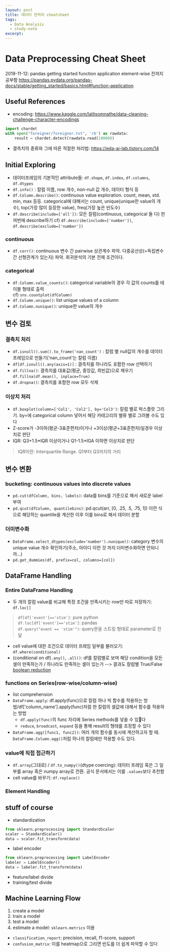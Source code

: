 ```yaml
---
layout: post
title: 데이터 전처리 cheatsheet
tags:
  - Data Analysis
  - study-note
excerpt: 
---
```


# Data Preprocessing Cheat Sheet
2019-11-12: pandas getting started function application element-wise 전까지 공부함 https://pandas.pydata.org/pandas-docs/stable/getting_started/basics.html#function-application

## Useful References
- encoding: https://www.kaggle.com/lalitsomnathe/data-cleaning-challenge-character-encodings  

```python
import chardet
with open("foreigner/foreigner.txt", 'rb') as rawdata:
    result = chardet.detect(rawdata.read(10000))
```

- 결측치의 종류와 그에 따른 적절한 처리법: https://eda-ai-lab.tistory.com/14



## Initial Exploring
- 데이터프레임의 기본적인 attribute들: `df.shape`, `df.index`, `df.columns`, `df.dtypes`
- `df.info()` : 칼럼 이름, row 개수, non-null 값 개수, 데이터 형식 등
- `df.Column.describe()`: continuous value exploration. count, mean, std. min, max 등등. categorical에 대해서는 count, unique(unique한 value의 개수), top(가장 많이 등장한 value), freq(가장 높은 빈도수)
- `df.describe(include=['all'])`: 모든 칼럼(continuous, categorical 둘 다) 한꺼번에 describe하기 cf) `df.describe(include=['number'])`, `df.describe(exclude=['number'])`

### continuous
- `df.corr()`: continuous 변수 간 pairwise 상관계수 파악. 다중공선성(=독립변수 간 선형관계가 있는지) 파악. 회귀분석의 기본 전제 조건이다.

### categorical
- `df.Column.value_counts()`: categorical variable의 경우 각 값의 counts를 테이블 형태로 출력   
cf) `sns.countplot(dfColumn)`
- `df.Column.unique()`: list unique values of a column
- `df.Column.nunique()`: unique한 value의 개수

## 변수 검토
### 결측치 처리
- `df.isnull().sum().to_frame('nan_count')` : 칼럼 별 null값의 개수를 데이터 프레임으로 만들기('nan_count'는 칼럼 이름)
- `df[df.isnull().any(axis=1)]` : 결측치를 하나라도 포함한 row 선택하기
- `df.fillna()`: 결측치를 대표값(평균, 중앙값, 최빈값)으로 채우기 `df.fillna(df.mean(), inplace=True)` 
- `df.dropna()`: 결측치를 포함한 row 모두 삭제

### 이상치 처리
- `df.boxplot(column=['Col1', 'Col2'], by='Col3')`: 칼럼 별로 박스플랏 그리기. by=에 categorical column 넣어서 해당 카테고리의 밸류 별로 그려볼 수도 있다
- Z-score가 -3이하(평균-3표준편차)이거나 +3이상(평균+3표준편차)일경우 이상치로 판단
- IQR: Q3+1.5\*IQR 이상이거나 Q1-1.5\*IGA 이하면 이상치로 판단
> IQR이란: Interquartile Range. Q1부터 Q3까지의 거리

## 변수 변환
### bucketing: continuous values into discrete values
- `pd.cut(dfColumn, bins, labels)`: data를 bins를 기준으로 해서 새로운 label 부여
- `pd.qcut(dfColumn, quantilebins)`: pd.qcut(arr, [0, .25, .5, .75, 1]) 이런 식으로 해당하는 quantile을 계산한 이후 이를 bins로 해서 데이터 분할

### 더미변수화
- `DataFrame.select_dtypes(exclude='number').nunique()`: category 변수의 unique value 개수 확인하기(주소, 아이디 이런 것 까지 더미변수화하면 안되니까...)
- `pd.get_dummies(df, prefix=col, columns=[col])`

## DataFrame Handling
### Entire DataFrame Handling

- 두 개의 칼럼 value를 비교해 특정 조건을 만족시키는 row만 따로 저장하기: `df.loc[]`  
  
> `df[df['event']=='stim']`: pure python   
> `df.loc[df['event']=='stim']`: pandas  
> `df.query("event == 'stim'")`: query문을 스트링 형태로 parameter로 전달  
  
- cell value에 대한 조건으로 데이터 프레임 일부를 불러오기: `df.where(conditional)`
- (conditional on df)`.any()`, `.all()`: df를 칼럼별로 보며 해당 condition을 모든 셀이 만족하는가 / 하나라도 만족하는 셀이 있는가 --> 결과도 칼럼별 True/False [boolean reduction](
https://pandas.pydata.org/pandas-docs/stable/getting_started/basics.html#boolean-reductions)

### functions on Series(row-wise/column-wise)
- list comprehension
- `DataFrame.apply`: df.apply(func)으로 칼럼 하나 씩 함수를 적용하는 방법/df['column_name'].apply(func)처럼 한 칼럼의 셀값에 대해서 함수를 적용하는 방법
    - `df.apply(func)`의 func 자리에 Series methods를 넣을 수 있다
    - `reduce`, `broadcast`, `expand` 등을 통해 result의 형태를 조정할 수 있다
- `DataFrame.agg([func1, func2])`: 여러 개의 함수를 동시에 계산하고자 할 때. `DataFrame.Column.agg()`처럼 하나의 칼럼에만 적용할 수도 있다.

### value에 직접 접근하기
- `df.array`(그대로) / `df.to_numpy()`(dtype coercing): 데이터 프레임 혹은 그 일부를 array 혹은 numpy array로 전환. 공식 문서에서는 이를 `.values`보다 추천함
- cell value를 바꾸기: `df.replace()`

### Element Handling

## stuff of course
- standardization
```python
from sklearn.preprocessing import StandardScaler
scaler = StandardScaler()
data = scaler.fit_transform(data)
```
- label encoder
```python
from sklearn.preprocessing import LabelEncoder
labeler = LabelEncoder()
data = labeler.fit_transform(data)
```
- feature/label divide
- training/test divide

## Machine Learning Flow
1. create a model
2. train a model
3. test a model
4. estimate a model: `sklearn.metrics` 이용
- `classification_report`: precision, recall, f1-score, support
- `confusion_matrix`: 이를 heatmap으로 그리면 빈도를 더 쉽게 파악할 수 있다
